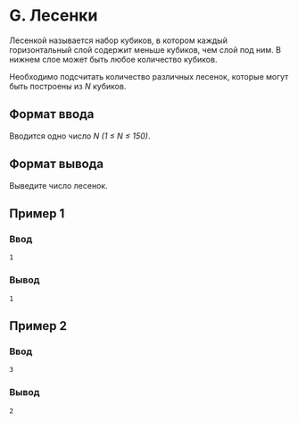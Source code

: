 # G. Лесенки

Лесенкой называется набор кубиков, в котором каждый горизонтальный слой содержит меньше кубиков, чем слой под ним. В
нижнем слое может быть любое количество кубиков.

Необходимо подсчитать количество различных лесенок, которые могут быть построены из _N_ кубиков.

## Формат ввода

Вводится одно число _N (1 ≤ N ≤ 150)_.

## Формат вывода

Выведите число лесенок.

## Пример 1

### Ввод

    1

### Вывод

    1

## Пример 2

### Ввод

    3

### Вывод

    2
